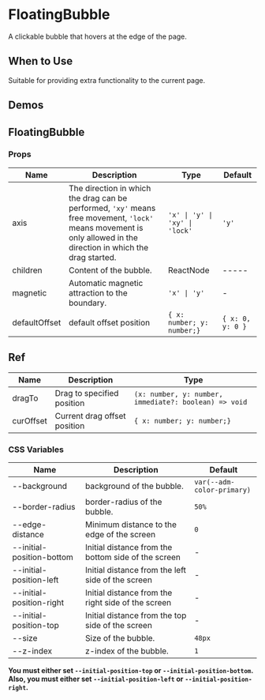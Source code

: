 # FloatingBubble <Experimental></Experimental>

A clickable bubble that hovers at the edge of the page.

## When to Use

Suitable for providing extra functionality to the current page.

## Demos

<code src="./demos/demo1.tsx"></code>

<code src="./demos/demo2.tsx"></code>

<code src="./demos/demo3.tsx"></code>

<code src="./demos/demo4.tsx"></code>

## FloatingBubble

### Props

| Name          | Description                                                                                                                                                       | Type                           | Default          |
| ------------- | ----------------------------------------------------------------------------------------------------------------------------------------------------------------- | ------------------------------ | ---------------- |
| axis          | The direction in which the drag can be performed, `'xy'` means free movement, `'lock'` means movement is only allowed in the direction in which the drag started. | `'x' \| 'y' \| 'xy' \| 'lock'` | `'y'`            |
| children      | Content of the bubble.                                                                                                                                            | ReactNode                      | -----            |
| magnetic      | Automatic magnetic attraction to the boundary.                                                                                                                    | `'x' \| 'y'`                   | -                |
| defaultOffset | default offset position                                                                                                                                           | `{ x: number; y: number;}`     | `{ x: 0, y: 0 }` |

## Ref

| Name      | Description                  | Type                                                  |
| --------- | ---------------------------- | ----------------------------------------------------- |
| dragTo    | Drag to specified position   | `(x: number, y: number, immediate?: boolean) => void` |
| curOffset | Current drag offset position | `{ x: number; y: number;}`                            |

### CSS Variables

| Name                      | Description                                         | Default                    |
| ------------------------- | --------------------------------------------------- | -------------------------- |
| --background              | background of the bubble.                           | `var(--adm-color-primary)` |
| --border-radius           | border-radius of the bubble.                        | `50%`                      |
| --edge-distance           | Minimum distance to the edge of the screen          | `0`                        |
| --initial-position-bottom | Initial distance from the bottom side of the screen | -                          |
| --initial-position-left   | Initial distance from the left side of the screen   | -                          |
| --initial-position-right  | Initial distance from the right side of the screen  | -                          |
| --initial-position-top    | Initial distance from the top side of the screen    | -                          |
| --size                    | Size of the bubble.                                 | `48px`                     |
| --z-index                 | z-index of the bubble.                              | `1`                        |

**You must either set `--initial-position-top` or `--initial-position-bottom`. Also, you must either set `--initial-position-left` or `--initial-position-right`.**
